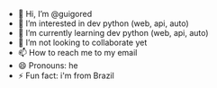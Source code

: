 - 👋 Hi, I’m @guigored
- 👀 I’m interested in dev python (web, api, auto)
- 🌱 I’m currently learning  dev python (web, api, auto)
- 💞️ I’m not looking to collaborate yet
- 📫 How to reach me to my email
- 😄 Pronouns: he
- ⚡ Fun fact: i'm from Brazil

<!---
guigored/guigored is a ✨ special ✨ repository because its `README.md` (this file) appears on your GitHub profile.
You can click the Preview link to take a look at your changes.
--->
